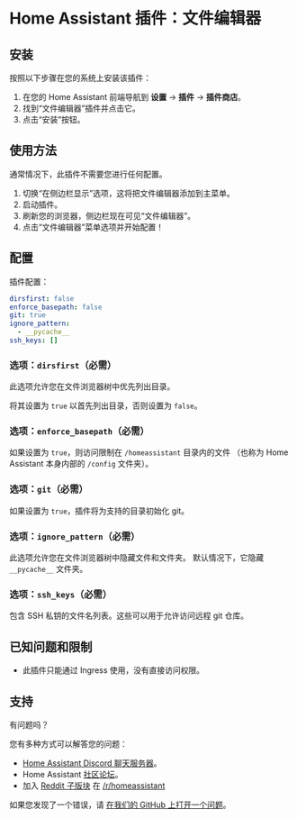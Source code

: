 # Home Assistant 插件：文件编辑器

## 安装

按照以下步骤在您的系统上安装该插件：

1. 在您的 Home Assistant 前端导航到 **设置** -> **插件** -> **插件商店**。
2. 找到“文件编辑器”插件并点击它。
3. 点击“安装”按钮。

## 使用方法

通常情况下，此插件不需要您进行任何配置。

1. 切换“在侧边栏显示”选项，这将把文件编辑器添加到主菜单。
2. 启动插件。
3. 刷新您的浏览器，侧边栏现在可见“文件编辑器”。
4. 点击“文件编辑器”菜单选项并开始配置！

## 配置

插件配置：

```yaml
dirsfirst: false
enforce_basepath: false
git: true
ignore_pattern:
  - __pycache__
ssh_keys: []
```

### 选项：`dirsfirst`（必需）

此选项允许您在文件浏览器树中优先列出目录。

将其设置为 `true` 以首先列出目录，否则设置为 `false`。

### 选项：`enforce_basepath`（必需）

如果设置为 `true`，则访问限制在 `/homeassistant` 目录内的文件
（也称为 Home Assistant 本身内部的 `/config` 文件夹）。

### 选项：`git`（必需）

如果设置为 `true`，插件将为支持的目录初始化 git。

### 选项：`ignore_pattern`（必需）

此选项允许您在文件浏览器树中隐藏文件和文件夹。
默认情况下，它隐藏 `__pycache__` 文件夹。

### 选项：`ssh_keys`（必需）

包含 SSH 私钥的文件名列表。这些可以用于允许访问远程 git 仓库。

## 已知问题和限制

- 此插件只能通过 Ingress 使用，没有直接访问权限。

## 支持

有问题吗？

您有多种方式可以解答您的问题：

- [Home Assistant Discord 聊天服务器][discord]。
- Home Assistant [社区论坛][forum]。
- 加入 [Reddit 子版块][reddit] 在 [/r/homeassistant][reddit]

如果您发现了一个错误，请 [在我们的 GitHub 上打开一个问题][issue]。

[discord]: https://discord.gg/c5DvZ4e
[forum]: https://community.home-assistant.io
[issue]: https://github.com/home-assistant/addons/issues
[reddit]: https://reddit.com/r/homeassistant